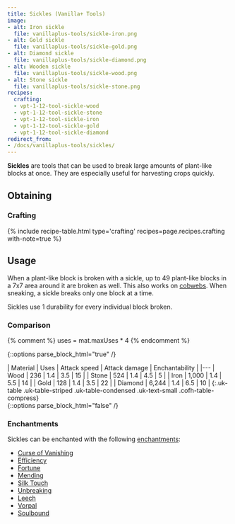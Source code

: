 ```yaml
---
title: Sickles (Vanilla+ Tools)
image:
- alt: Iron sickle
  file: vanillaplus-tools/sickle-iron.png
- alt: Gold sickle
  file: vanillaplus-tools/sickle-gold.png
- alt: Diamond sickle
  file: vanillaplus-tools/sickle-diamond.png
- alt: Wooden sickle
  file: vanillaplus-tools/sickle-wood.png
- alt: Stone sickle
  file: vanillaplus-tools/sickle-stone.png
recipes:
  crafting:
  - vpt-1-12-tool-sickle-wood
  - vpt-1-12-tool-sickle-stone
  - vpt-1-12-tool-sickle-iron
  - vpt-1-12-tool-sickle-gold
  - vpt-1-12-tool-sickle-diamond
redirect_from:
- /docs/vanillaplus-tools/sickles/
---
```


**Sickles** are tools that can be used to break large amounts of plant-like
blocks at once. They are especially useful for harvesting crops quickly.


Obtaining
---------

### Crafting
{% include recipe-table.html type='crafting' recipes=page.recipes.crafting with-note=true %}


Usage
-----

When a plant-like block is broken with a sickle, up to 49 plant-like blocks in a
7x7 area around it are broken as well. This also works on
[cobwebs](https://minecraft.gamepedia.com/Cobweb). When sneaking, a sickle
breaks only one block at a time.

Sickles use 1 durability for every individual block broken.

### Comparison
{% comment %}
uses = mat.maxUses * 4
{% endcomment %}

{::options parse_block_html="true" /}
<div class="uk-overflow-container">
| Material | Uses | Attack speed | Attack damage | Enchantability |
|---
| Wood | 236 | 1.4 | 3.5 | 15 |
| Stone | 524 | 1.4 | 4.5 | 5 |
| Iron | 1,000 | 1.4 | 5.5 | 14 |
| Gold | 128 | 1.4 | 3.5 | 22 |
| Diamond | 6,244 | 1.4 | 6.5 | 10 |
{:.uk-table .uk-table-striped .uk-table-condensed .uk-text-small .cofh-table-compress}
</div>
{::options parse_block_html="false" /}

### Enchantments
Sickles can be enchanted with the following
[enchantments](https://minecraft.gamepedia.com/Enchanting):

* [Curse of Vanishing](https://minecraft.gamepedia.com/Enchanting#Curse_of_Vanishing)
* [Efficiency](https://minecraft.gamepedia.com/Enchanting#Efficiency)
* [Fortune](https://minecraft.gamepedia.com/Enchanting#Fortune)
* [Mending](https://minecraft.gamepedia.com/Enchanting#Mending)
* [Silk Touch](https://minecraft.gamepedia.com/Enchanting#Silk_Touch)
* [Unbreaking](https://minecraft.gamepedia.com/Enchanting#Unbreaking)
* [Leech](../../cofh-core/leech/)
* [Vorpal](../../cofh-core/vorpal/)
* [Soulbound](../../cofh-core/soulbound/)
